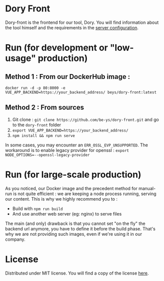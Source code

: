 # Dory Front

Dory-front is the frontend for our tool, Dory. You will find information about the tool himself
and the requirements in the [server configuration](https://github.com/be-ys/dory-server).

# Run (for development or "low-usage" production)

## Method 1 : From our DockerHub image :

`docker run -d -p 80:8000 -e VUE_APP_BACKEND=https://your_backend_address/ beys/dory-front:latest`

## Method 2 : From sources

1. Git clone : `git clone https://github.com/be-ys/dory-front.git` and go to the `dory-front` folder
2. `export VUE_APP_BACKEND=https://your_backend_address/`
3. `npm install && npm run serve`

In some cases, you may encounter an `ERR_OSSL_EVP_UNSUPPORTED`. The workaround is to enable legacy
provider for openssl : `export NODE_OPTIONS=--openssl-legacy-provider`

# Run (for large-scale production)

As you noticed, our Docker image and the precedent method for manual-run is not quite efficient : we
are keeping a node process running, serving our content. This is why we highly recommend you to :

- Build with `npm run build`
- And use another web server (eg: nginx) to serve files

The main (and only) drawback is that you cannot set "on the fly" the backend url anymore, you have to define it
before the build phase. That's why we are not providing such images, even if we're using it in our company.

# License

Distributed under MIT license. You will find a copy of the license [here](LICENSE).